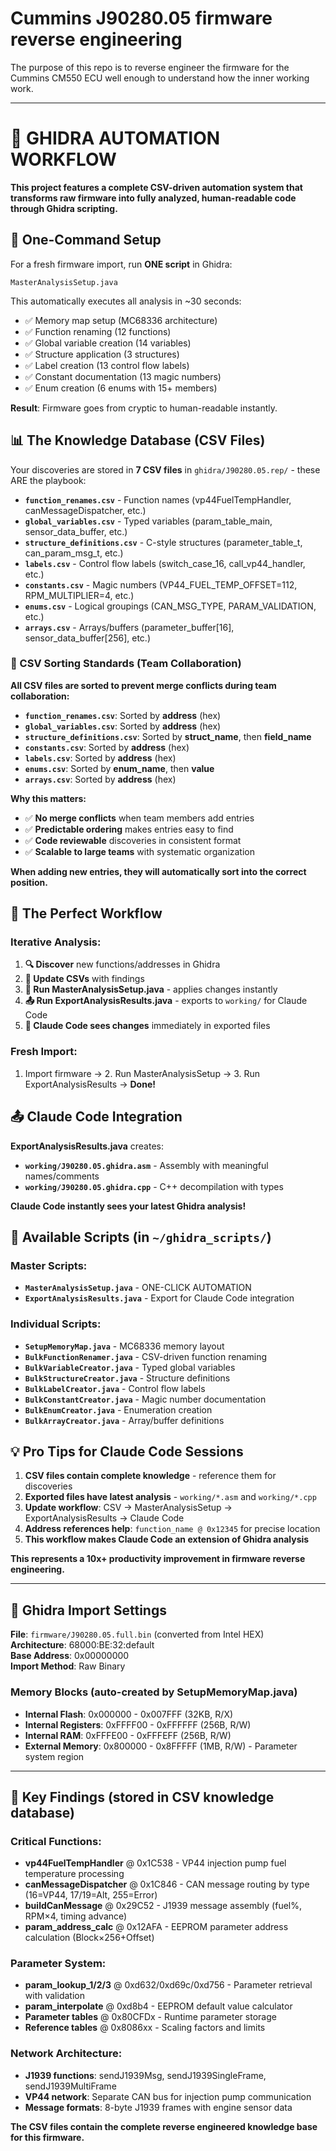 # Cummins J90280.05 firmware reverse engineering

The purpose of this repo is to reverse engineer the firmware for the Cummins CM550 ECU well enough to understand how the inner working work.

---

# 🚀 **GHIDRA AUTOMATION WORKFLOW** 

**This project features a complete CSV-driven automation system that transforms raw firmware into fully analyzed, human-readable code through Ghidra scripting.**

## **🎯 One-Command Setup**

For a fresh firmware import, run **ONE script** in Ghidra:
```
MasterAnalysisSetup.java
```

This automatically executes all analysis in ~30 seconds:
- ✅ Memory map setup (MC68336 architecture)
- ✅ Function renaming (12 functions) 
- ✅ Global variable creation (14 variables)
- ✅ Structure application (3 structures)
- ✅ Label creation (13 control flow labels) 
- ✅ Constant documentation (13 magic numbers)
- ✅ Enum creation (6 enums with 15+ members)

**Result**: Firmware goes from cryptic to human-readable instantly.

## **📊 The Knowledge Database (CSV Files)**

Your discoveries are stored in **7 CSV files** in `ghidra/J90280.05.rep/` - these ARE the playbook:

- **`function_renames.csv`** - Function names (vp44FuelTempHandler, canMessageDispatcher, etc.)
- **`global_variables.csv`** - Typed variables (param_table_main, sensor_data_buffer, etc.)  
- **`structure_definitions.csv`** - C-style structures (parameter_table_t, can_param_msg_t, etc.)
- **`labels.csv`** - Control flow labels (switch_case_16, call_vp44_handler, etc.)
- **`constants.csv`** - Magic numbers (VP44_FUEL_TEMP_OFFSET=112, RPM_MULTIPLIER=4, etc.)
- **`enums.csv`** - Logical groupings (CAN_MSG_TYPE, PARAM_VALIDATION, etc.) 
- **`arrays.csv`** - Arrays/buffers (parameter_buffer[16], sensor_data_buffer[256], etc.)

### **🔄 CSV Sorting Standards (Team Collaboration)**

**All CSV files are sorted to prevent merge conflicts during team collaboration:**

- **`function_renames.csv`**: Sorted by **address** (hex)
- **`global_variables.csv`**: Sorted by **address** (hex) 
- **`structure_definitions.csv`**: Sorted by **struct_name**, then **field_name**
- **`constants.csv`**: Sorted by **address** (hex)
- **`labels.csv`**: Sorted by **address** (hex)
- **`enums.csv`**: Sorted by **enum_name**, then **value**
- **`arrays.csv`**: Sorted by **address** (hex)

**Why this matters:**
- ✅ **No merge conflicts** when team members add entries
- ✅ **Predictable ordering** makes entries easy to find
- ✅ **Code reviewable** discoveries in consistent format
- ✅ **Scalable to large teams** with systematic organization

**When adding new entries, they will automatically sort into the correct position.**

## **🔄 The Perfect Workflow**

### **Iterative Analysis:**
1. **🔍 Discover** new functions/addresses in Ghidra
2. **📝 Update CSVs** with findings
3. **🚀 Run MasterAnalysisSetup.java** - applies changes instantly  
4. **📤 Run ExportAnalysisResults.java** - exports to `working/` for Claude Code
5. **🤖 Claude Code sees changes** immediately in exported files

### **Fresh Import:**
1. Import firmware → 2. Run MasterAnalysisSetup → 3. Run ExportAnalysisResults → **Done!**

## **📤 Claude Code Integration**

**ExportAnalysisResults.java** creates:
- **`working/J90280.05.ghidra.asm`** - Assembly with meaningful names/comments
- **`working/J90280.05.ghidra.cpp`** - C++ decompilation with types

**Claude Code instantly sees your latest Ghidra analysis!**

## **🔧 Available Scripts** (in `~/ghidra_scripts/`)

### **Master Scripts:**
- **`MasterAnalysisSetup.java`** - ONE-CLICK AUTOMATION 
- **`ExportAnalysisResults.java`** - Export for Claude Code integration

### **Individual Scripts:**
- **`SetupMemoryMap.java`** - MC68336 memory layout
- **`BulkFunctionRenamer.java`** - CSV-driven function renaming
- **`BulkVariableCreator.java`** - Typed global variables  
- **`BulkStructureCreator.java`** - Structure definitions
- **`BulkLabelCreator.java`** - Control flow labels
- **`BulkConstantCreator.java`** - Magic number documentation
- **`BulkEnumCreator.java`** - Enumeration creation
- **`BulkArrayCreator.java`** - Array/buffer definitions

## **💡 Pro Tips for Claude Code Sessions**

1. **CSV files contain complete knowledge** - reference them for discoveries
2. **Exported files have latest analysis** - `working/*.asm` and `working/*.cpp` 
3. **Update workflow**: CSV → MasterAnalysisSetup → ExportAnalysisResults → Claude Code
4. **Address references help**: `function_name @ 0x12345` for precise location
5. **This workflow makes Claude Code an extension of Ghidra analysis**

**This represents a 10x+ productivity improvement in firmware reverse engineering.**

---

## **🔧 Ghidra Import Settings**

**File**: `firmware/J90280.05.full.bin` (converted from Intel HEX)  
**Architecture**: 68000:BE:32:default  
**Base Address**: 0x00000000  
**Import Method**: Raw Binary

### **Memory Blocks** (auto-created by SetupMemoryMap.java)
- **Internal Flash**: 0x000000 - 0x007FFF (32KB, R/X)
- **Internal Registers**: 0xFFFF00 - 0xFFFFFF (256B, R/W) 
- **Internal RAM**: 0xFFFE00 - 0xFFFEFF (256B, R/W)
- **External Memory**: 0x800000 - 0x8FFFFF (1MB, R/W) - Parameter system region

---

## **🎯 Key Findings** (stored in CSV knowledge database)

### **Critical Functions:**
- **vp44FuelTempHandler** @ 0x1C538 - VP44 injection pump fuel temperature processing
- **canMessageDispatcher** @ 0x1C846 - CAN message routing by type (16=VP44, 17/19=Alt, 255=Error)
- **buildCanMessage** @ 0x29C52 - J1939 message assembly (fuel%, RPM×4, timing advance)
- **param_address_calc** @ 0x12AFA - EEPROM parameter address calculation (Block×256+Offset)

### **Parameter System:**
- **param_lookup_1/2/3** @ 0xd632/0xd69c/0xd756 - Parameter retrieval with validation
- **param_interpolate** @ 0xd8b4 - EEPROM default value calculator  
- **Parameter tables** @ 0x80CFDx - Runtime parameter storage
- **Reference tables** @ 0x8086xx - Scaling factors and limits

### **Network Architecture:**
- **J1939 functions**: sendJ1939Msg, sendJ1939SingleFrame, sendJ1939MultiFrame
- **VP44 network**: Separate CAN bus for injection pump communication  
- **Message formats**: 8-byte J1939 frames with engine sensor data

**The CSV files contain the complete reverse engineered knowledge base for this firmware.**
